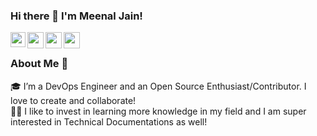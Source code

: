 ### Hi there 👋 I'm Meenal Jain!

<a href="https://www.linkedin.com/in/meenal-jain-a78524194/a/">
  <img align="left" width="24px" src="https://cdn.jsdelivr.net/npm/simple-icons@v3/icons/linkedin.svg"  />
</a>
<a href="https://twitter.com/itsmeenalj">
  <img align="left" width="26px" src="https://cdn.jsdelivr.net/npm/simple-icons@v3/icons/twitter.svg" />
</a>
<a href="mailto: meenalj351@gmail.com">
  <img align="left" width="26px" src="https://cdn.jsdelivr.net/npm/simple-icons@v3/icons/gmail.svg" />
</a>
<a href="https://dev.to/coder351">
  <img align="left" width="26px" src="https://cdn.jsdelivr.net/npm/simple-icons@v3/icons/medium.svg" />
</a>
<br />


### About Me 🚀
🎓 I’m a DevOps Engineer and an Open Source Enthusiast/Contributor. I love to create and collaborate!</br>
👨‍💻 I like to invest in learning more knowledge in my field and I am super interested in Technical Documentations as well! </br>

